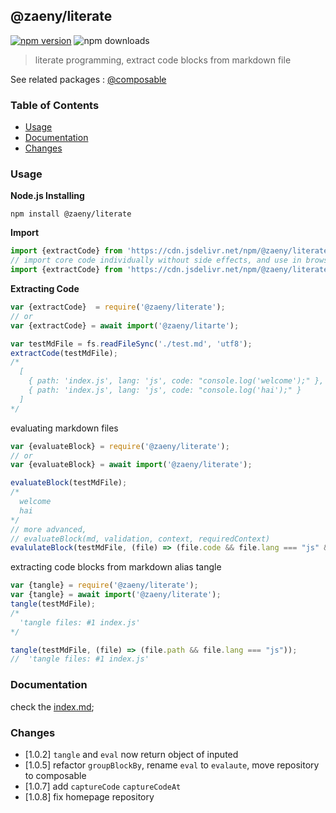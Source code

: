## @zaeny/literate

[![npm version](https://img.shields.io/npm/v/@zaeny/literate.svg)](https://www.npmjs.com/package/@zaeny/literate)
![npm downloads](https://img.shields.io/npm/dm/@zaeny/literate.svg)  

> literate programming, extract code blocks from markdown file   

See related packages : [@composable](https://github.com/azizzaeny/composable)

### Table of Contents 
- [Usage](#Usage)
- [Documentation](#Documentation)
- [Changes](#Changes)

### Usage 
**Node.js Installing**
 ``` 
 npm install @zaeny/literate
 
 ``` 
 **Import**
 ```js
 import {extractCode} from 'https://cdn.jsdelivr.net/npm/@zaeny/literate';
 // import core code individually without side effects, and use in browser
 import {extractCode} from 'https://cdn.jsdelivr.net/npm/@zaeny/literate/src/core.js';
 ```
 
**Extracting Code**  

```javascript
var {extractCode}  = require('@zaeny/literate');
// or
var {extractCode} = await import('@zaeny/litarte');

var testMdFile = fs.readFileSync('./test.md', 'utf8');
extractCode(testMdFile);
/*
  [
    { path: 'index.js', lang: 'js', code: "console.log('welcome');" },
    { path: 'index.js', lang: 'js', code: "console.log('hai');" }
  ]
*/
``` 
evaluating markdown files
```js
var {evaluateBlock} = require('@zaeny/literate');
// or
var {evaluateBlock} = await import('@zaeny/literate');

evaluateBlock(testMdFile);
/*
  welcome
  hai
*/
// more advanced,
// evaluateBlock(md, validation, context, requiredContext)
evalulateBlock(testMdFile, (file) => (file.code && file.lang === "js" && file.eval===1), global, {require, console, module });
```

extracting code blocks from markdown alias tangle

```js 
var {tangle} = require('@zaeny/literate');
var {tangle} = await import('@zaeny/literate');
tangle(testMdFile);
/*
  'tangle files: #1 index.js'
*/

tangle(testMdFile, (file) => (file.path && file.lang === "js"));
//  'tangle files: #1 index.js'
```
### Documentation
check the [index.md](./index.md);  

### Changes
- [1.0.2] `tangle` and `eval` now return object of inputed
- [1.0.5] refactor `groupBlockBy`, rename `eval` to `evalaute`, move repository to composable
- [1.0.7] add `captureCode` `captureCodeAt`
- [1.0.8] fix homepage repository
